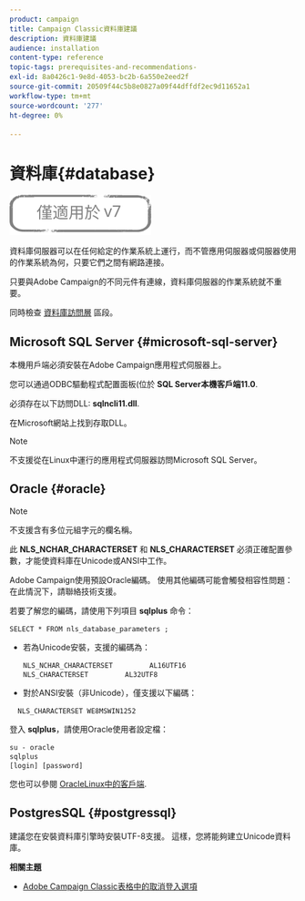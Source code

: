 ```yaml
---
product: campaign
title: Campaign Classic資料庫建議
description: 資料庫建議
audience: installation
content-type: reference
topic-tags: prerequisites-and-recommendations-
exl-id: 8a0426c1-9e8d-4053-bc2b-6a550e2eed2f
source-git-commit: 20509f44c5b8e0827a09f44dffdf2ec9d11652a1
workflow-type: tm+mt
source-wordcount: '277'
ht-degree: 0%

---
```


# 資料庫{#database}

![](../../assets/v7-only.svg)

資料庫伺服器可以在任何給定的作業系統上運行，而不管應用伺服器或伺服器使用的作業系統為何，只要它們之間有網路連接。

只要與Adobe Campaign的不同元件有連線，資料庫伺服器的作業系統就不重要。

同時檢查 [資料庫訪問層](../../installation/using/prerequisites-of-campaign-installation-in-linux.md#database-access-layers) 區段。

## Microsoft SQL Server {#microsoft-sql-server}

本機用戶端必須安裝在Adobe Campaign應用程式伺服器上。

您可以通過ODBC驅動程式配置面板(位於 **SQL Server本機客戶端11.0**.

必須存在以下訪問DLL: **sqlncli11.dll**.

在Microsoft網站上找到存取DLL。

>[!NOTE]
>
>不支援從在Linux中運行的應用程式伺服器訪問Microsoft SQL Server。

## Oracle {#oracle}

>[!NOTE]
>
>不支援含有多位元組字元的欄名稱。

此 **NLS_NCHAR_CHARACTERSET** 和 **NLS_CHARACTERSET** 必須正確配置參數，才能使資料庫在Unicode或ANSI中工作。

Adobe Campaign使用預設Oracle編碼。 使用其他編碼可能會觸發相容性問題：在此情況下，請聯絡技術支援。

若要了解您的編碼，請使用下列項目 **sqlplus** 命令：

```
SELECT * FROM nls_database_parameters ;
```

* 若為Unicode安裝，支援的編碼為：

   ```
   NLS_NCHAR_CHARACTERSET         AL16UTF16
   NLS_CHARACTERSET         AL32UTF8
   ```

* 對於ANSI安裝（非Unicode），僅支援以下編碼：

```
  NLS_CHARACTERSET WE8MSWIN1252
```

登入 **sqlplus**，請使用Oracle使用者設定檔：

```
su - oracle 
sqlplus 
[login] [password]
```

您也可以參閱 [OracleLinux中的客戶端](../../installation/using/installing-packages-with-linux.md#oracle-client-in-linux).

## PostgresSQL {#postgressql}

建議您在安裝資料庫引擎時安裝UTF-8支援。 這樣，您將能夠建立Unicode資料庫。

**相關主題**

* [Adobe Campaign Classic表格中的取消登入選項](https://helpx.adobe.com/campaign/kb/unlogged-tables-classic.html)
